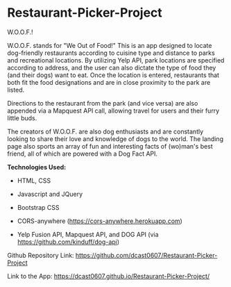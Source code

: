 # Restaurant-Picker-Project

W.O.O.F.!

W.O.O.F. stands for "We Out of Food!" This is an app designed to locate dog-friendly restaurants according to cuisine type and distance to parks and recreational locations. By utilizing Yelp API, park locations are specified according to address, and the user can also dictate the type of food they (and their dogs) want to eat. Once the location is entered, restaurants that both fit the food designations and are in close proximity to the park are listed.

Directions to the restaurant from the park (and vice versa) are also appended via a Mapquest API call, allowing travel for users and their furry little buds.

The creators of W.O.O.F. are also dog enthusiasts and are constantly looking to share their love and knowledge of dogs to the world. The landing page also sports an array of fun and interesting facts of (wo)man's best friend, all of which are powered with a Dog Fact API.

**Technologies Used:**

- HTML, CSS
- Javascript and JQuery
- Bootstrap CSS
- CORS-anywhere (https://cors-anywhere.herokuapp.com)

- Yelp Fusion API, Mapquest API, and DOG API (via https://github.com/kinduff/dog-api)

Github Repository Link: https://github.com/dcast0607/Restaurant-Picker-Project

Link to the App: https://dcast0607.github.io/Restaurant-Picker-Project/
